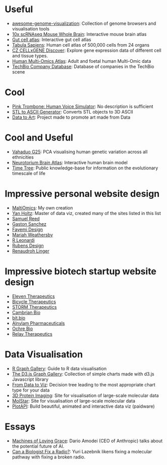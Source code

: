 # Useful
- [awesome-genome-visualization](https://cmdcolin.github.io/awesome-genome-visualization/?latest=true): Collection of genome browsers and visualisation tools
- [10x scRNAseq Mouse Whole Brain](https://knowledge.brain-map.org/abcatlas): Interactive mouse brain atlas
- [Gut cell atlas](https://www.gutcellatlas.org/spacetime/full/): Interactive gut cell atlas
- [Tabula Sapiens](https://cellxgene.cziscience.com/e/53d208b0-2cfd-4366-9866-c3c6114081bc.cxg/): Human cell atlas of 500,000 cells from 24 organs
- [CZ CELLxGENE Discover](https://cellxgene.cziscience.com/): Explore gene expression data of different cell and tissue types.
- [Human Multi-Omics Atlas](https://www.singlecellatlas.org/sca-atlas): Adult and foetal human Multi-Omic data
- [TechBio Company Database](https://harrisbio.notion.site/TechBio-Company-Database-f00bce7d909247b0aa6d7a908a24e869): Database of companies in the TechBio scene

# Cool
- [Pink Trombone: Human Voice Simulator](https://dood.al/pinktrombone/): No description is sufficient
- [STL to ASCII Generator](https://andrewsink.github.io/STL-to-ASCII-Generator/): Converts STL objects to 3D ASCII
- [Data to Art](https://www.data-to-art.com/): Project made to promote art made from Data

# Cool and Useful
- [Vahaduo G25](https://vahaduo.github.io/3d/g25/): PCA visualising human genetic variation across all ethnicities
- [Neurotorium Brain Atlas](https://neurotorium.org/tool/brain-atlas/): Interactive human brain model
- [Time Tree](https://timetree.org/): Public knowledge-base for information on the evolutionary timescale of life

# Impressive personal website design
- [MaltiOmics](https://maltiomics.com/): My own creation
- [Yan Holtz](https://www.yan-holtz.com/): Master of data viz, created many of the sites listed in this list
- [Samuel Reed](https://www.strml.net/)
- [Gaston Sanchez](https://www.gastonsanchez.com/)
- [Fayemi Design](https://www.fayemi.design/)
- [Mariah Weathersby](http://play.mariahweathersby.com/)
- [R Leonardi](http://www.rleonardi.com/)
- [Rubens Design](https://www.rubens.design/)
- [Renaudroh Linger](https://renaudrohlinger.com/)

# Impressive biotech startup website design
- [Eleven Therapeutics](https://eleventx.com/)
- [Bicycle Therapeutics](https://www.bicycletherapeutics.com/)
- [STORM Therapeutics](https://www.stormtherapeutics.com/)
- [Cambrian Bio](https://www.cambrianbio.com/)
- [bit.bio](https://www.bit.bio/)
- [Alnylam Pharmaceuticals](https://www.alnylam.com/)
- [Ochre Bio](https://www.ochre-bio.com/)
- [Relay Therapeutics](https://relaytx.com/)

# Data Visualisation
- [R Graph Gallery](https://r-graph-gallery.com/): Guide to R data visualisation
- [The D3.js Graph Gallery](https://d3-graph-gallery.com/): Collection of simple charts made with d3.js Javascript library
- [From Data to Viz](https://www.data-to-viz.com/): Decision tree leading to the most appropriate chart type for your data
- [3D Protein Imaging](https://3dproteinimaging.com/): Site for visualisation of large-scale molecular data
- [MolStar](https://molstar.org/): Site for visualisation of large-scale molecular data
- [PlotAPI](https://plotapi.com/): Build beautiful, animated and interactive data viz (paidware)

# Essays
- [Machines of Loving Grace](https://darioamodei.com/machines-of-loving-grace): Dario Amodei (CEO of Anthropic) talks about the potential future of AI.
- [Can a Biologist Fix a Radio?](https://www.cell.com/cancer-cell/fulltext/S1535-6108%2802%2900133-2): Yuri Lazebnik likens fixing a molecular pathway with fixing a broken radio.